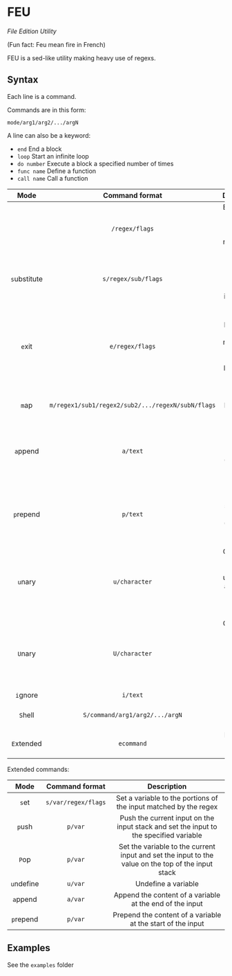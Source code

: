# FEU

*File Edition Utility*

(Fun fact: Feu mean fire in French)

FEU is a sed-like utility making heavy use of regexs.

## Syntax

Each line is a command.

Commands are in this form:

    mode/arg1/arg2/.../argN

A line can also be a keyword:

* `end` End a block
* `loop` Start an infinite loop
* `do number` Execute a block a specified number of times
* `func name` Define a function
* `call name` Call a function

|Mode|Command format|Description|
|:-:|:-:|:-:|
||`/regex/flags`|Execute the next block for each strings matched by the regex|
|`s`ubstitute|`s/regex/sub/flags`|Replace each occurence of a regex in the input|
|`e`xit|`e/regex/flags`|Exit the current block if the input is matched by the regex (effect can be negated by adding the `!` flag)|
|`m`ap|`m/regex1/sub1/regex2/sub2/.../regexN/subN/flags`|Same as `s`, but using a mapping|
|`a`ppend|`a/text`|Append text at the end of the input (equivalent to `s/$/text`)|
|`p`repend|`p/text`|Prepend text at the start of the input (equivalent to `s/^/text`)|
|`u`nary|`u/character`|Convert the input from decimal to unary using a specified character (the sign is ignored)|
|`U`nary|`U/character`|Convert the input from unary to decimal with a specified unary character|
|`i`gnore|`i/text`|Comment|
|`S`hell|`S/command/arg1/arg2/.../argN`|Execute a shell command|
|`E`xtended|`ecommand`|Execute an extended command|

Extended commands:

|Mode|Command format|Description|
|:-:|:-:|:-:|
|`s`et|`s/var/regex/flags`|Set a variable to the portions of the input matched by the regex|
|`p`ush|`p/var`|Push the current input on the input stack and set the input to the specified variable|
|`P`op|`p/var`|Set the variable to the current input and set the input to the value on the top of the input stack|
|`u`ndefine|`u/var`|Undefine a variable|
|`a`ppend|`a/var`|Append the content of a variable at the end of the input|
|`p`repend|`p/var`|Prepend the content of a variable at the start of the input|

## Examples

See the `examples` folder
